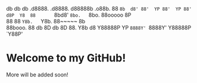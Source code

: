 db      db    db .d8888. .d8888. d88888b  .o88b. 
88      `8b  d8' 88'  YP 88'  YP 88'     d8P  Y8 
88       `8bd8'  `8bo.   `8bo.   88ooooo 8P      
88         88      `Y8b.   `Y8b. 88~~~~~ 8b      
88booo.    88    db   8D db   8D 88.     Y8b  d8 
Y88888P    YP    `8888Y' `8888Y' Y88888P  `Y88P' 
                                                 
# Welcome to my GitHub!

More will be added soon!

<!--
**thomas-lysens/thomas-lysens** is a ✨ _special_ ✨ repository because its `README.md` (this file) appears on your GitHub profile.

Here are some ideas to get you started:

- 🔭 I’m currently working on ...
- 🌱 I’m currently learning ...
- 👯 I’m looking to collaborate on ...
- 🤔 I’m looking for help with ...
- 💬 Ask me about ...
- 📫 How to reach me: ...
- 😄 Pronouns: ...
- ⚡ Fun fact: ...
-->
